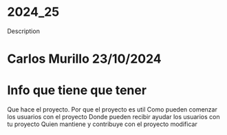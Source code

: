 # 2024_25
Description
# Carlos Murillo 23/10/2024


# Info que tiene que tener
Que hace el proyecto.
Por que el proyecto es util
Como pueden comenzar los usuarios con el proyecto
Donde pueden recibir ayudar los usuarios con tu proyecto
Quien mantiene y contribuye con el proyecto
modificar

